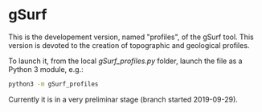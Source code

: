# gSurf

This is the developement version, named "profiles", of the gSurf tool.
This version is devoted to the creation of topographic and geological profiles.

To launch it, from the local *gSurf_profiles.py* folder, launch the file as a Python 3 module, e.g.:
 ```bash
python3 -m gSurf_profiles
 ```

Currently it is in a very preliminar stage (branch started 2019-09-29).



